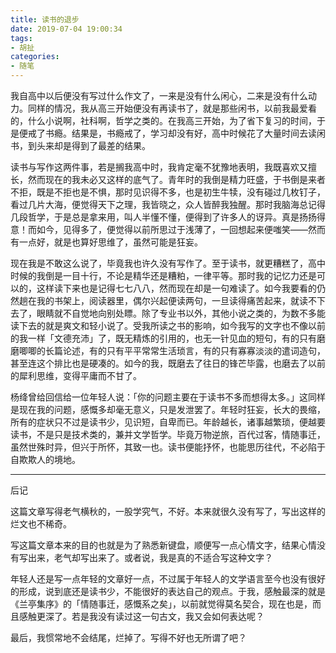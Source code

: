 ```yaml
---
title: 读书的退步
date: 2019-07-04 19:00:34
tags:
- 胡扯
categories:
- 随笔
---
```



我自高中以后便没有写过什么作文了，一来是没有什么闲心，二来是没有什么动力。同样的情况，我从高三开始便没有再读书了，就是那些闲书，以前我最爱看的，什么小说啊，社科啊，哲学之类的。在我高三开始，为了省下复习的时间，于是便戒了书瘾。结果是，书瘾戒了，学习却没有好，高中时候花了大量时间去读闲书，到头来却是得到了最差的结果。
<!--more-->
读书与写作这两件事，若是搁我高中时，我肯定毫不犹豫地表明，我既喜欢又擅长，然而现在的我未必又这样的底气了。青年时的我倒是精力旺盛，于书倒是来者不拒，既是不拒也是不惧，那时见识得不多，也是初生牛犊，没有碰过几枚钉子，看过几片大海，便觉得天下之理，我皆晓之，众人皆醉我独醒。那时我脑海总记得几段哲学，于是总是拿来用，叫人半懂不懂，便得到了许多人的讶异。真是扬扬得意！而如今，见得多了，便觉得以前所思过于浅薄了，一回想起来便嗤笑——然而有一点好，就是也算好思维了，虽然可能是狂妄。

现在我是不敢这么说了，毕竟我也许久没有写作了。至于读书，就更糟糕了，高中时候的我倒是一目十行，不论是精华还是糟粕，一律平等。那时我的记忆力还是可以的，这样读下来也是记得七七八八，然而现在却是一句难读了。如今我要看的仍然趟在我的书架上，阅读器里，偶尔兴起便读两句，一旦读得痛苦起来，就读不下去了，眼睛就不自觉地向别处瞟。除了专业书以外，其他小说之类的，为数不多能读下去的就是爽文和轻小说了。受我所读之书的影响，如今我写的文字也不像以前的我一样「文德充沛」了，既无精炼的引用的，也无一针见血的短句，有的只有磨磨唧唧的长篇论述，有的只有平平常常生活琐言，有的只有寡寡淡淡的遣词造句，甚至连这个排比也是硬凑的。如今的我，既磨去了往日的锋芒毕露，也磨去了以前的犀利思维，变得平庸而不甘了。

杨绛曾给回信给一位年轻人说：「你的问题主要在于读书不多而想得太多。」这同样是现在我的问题，感慨多却毫无意义，只是发泄罢了。年轻时狂妄，长大的畏缩，所有的症状只不过是读书少，见识短，自卑而已。年龄越长，诸事越繁琐，便越要读书，不是只是技术类的，兼并文学哲学。毕竟万物逆旅，百代过客，情随事迁，虽然世殊时异，但兴于所怀，其致一也。读书便能抒怀，也能思历往代，不必陷于自欺欺人的境地。

---

后记

这篇文章写得老气横秋的，一股学究气，不好。本来就很久没有写了，写出这样的烂文也不稀奇。

写这篇文章本来的目的也就是为了熟悉新键盘，顺便写一点心情文字，结果心情没有写出来，老气却写出来了。或者说，我是真的不适合写这种文字？

年轻人还是写一点年轻的文章好一点，不过属于年轻人的文学语言至今也没有很好的形成，说到底还是读书少，不能很好的表达自己的观点。于我，感触最深的就是《兰亭集序》的「情随事迁，感慨系之矣」，以前就觉得莫名契合，现在也是，而且感触更深了。若是我没有读过这一句古文，我又会如何表达呢？

最后，我惯常地不会结尾，烂掉了。写得不好也无所谓了吧？
